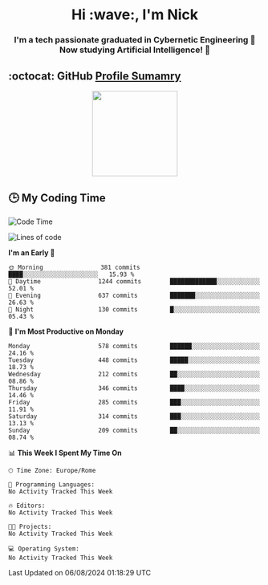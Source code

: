 <h1 align="center">Hi :wave:, I'm Nick</h1>

<h3 align="center">I'm a tech passionate graduated in Cybernetic Engineering 🤖<br>
Now studying Artificial Intelligence! 🧠</h3>


## :octocat: GitHub <a href="https://github.com/vn7n24fzkq/github-profile-summary-cards">Profile Sumamry</a>

<p align="center">
   <img style="height:170px;display:inline-block"  src="http://github-profile-summary-cards.vercel.app/api/cards/profile-details?username=CodeClimberNT&theme=github_dark" />
<!--    <img style="height:170px;display:inline-block"  src="http://github-profile-summary-cards.vercel.app/api/cards/repos-per-language?username=CodeClimberNT&theme=github_dark&exclude=" /> -->
</p>

 ## :clock3: My Coding Time 
 
<!--START_SECTION:waka-->
![Code Time](http://img.shields.io/badge/Code%20Time-362%20hrs%206%20mins-blue)

![Lines of code](https://img.shields.io/badge/From%20Hello%20World%20I%27ve%20Written-2.8%20million%20lines%20of%20code-blue)

**I'm an Early 🐤** 

```text
🌞 Morning                381 commits         ████░░░░░░░░░░░░░░░░░░░░░   15.93 % 
🌆 Daytime                1244 commits        █████████████░░░░░░░░░░░░   52.01 % 
🌃 Evening                637 commits         ███████░░░░░░░░░░░░░░░░░░   26.63 % 
🌙 Night                  130 commits         █░░░░░░░░░░░░░░░░░░░░░░░░   05.43 % 
```
📅 **I'm Most Productive on Monday** 

```text
Monday                   578 commits         ██████░░░░░░░░░░░░░░░░░░░   24.16 % 
Tuesday                  448 commits         █████░░░░░░░░░░░░░░░░░░░░   18.73 % 
Wednesday                212 commits         ██░░░░░░░░░░░░░░░░░░░░░░░   08.86 % 
Thursday                 346 commits         ████░░░░░░░░░░░░░░░░░░░░░   14.46 % 
Friday                   285 commits         ███░░░░░░░░░░░░░░░░░░░░░░   11.91 % 
Saturday                 314 commits         ███░░░░░░░░░░░░░░░░░░░░░░   13.13 % 
Sunday                   209 commits         ██░░░░░░░░░░░░░░░░░░░░░░░   08.74 % 
```


📊 **This Week I Spent My Time On** 

```text
🕑︎ Time Zone: Europe/Rome

💬 Programming Languages: 
No Activity Tracked This Week

🔥 Editors: 
No Activity Tracked This Week

🐱‍💻 Projects: 
No Activity Tracked This Week

💻 Operating System: 
No Activity Tracked This Week
```


 Last Updated on 06/08/2024 01:18:29 UTC
<!--END_SECTION:waka-->

